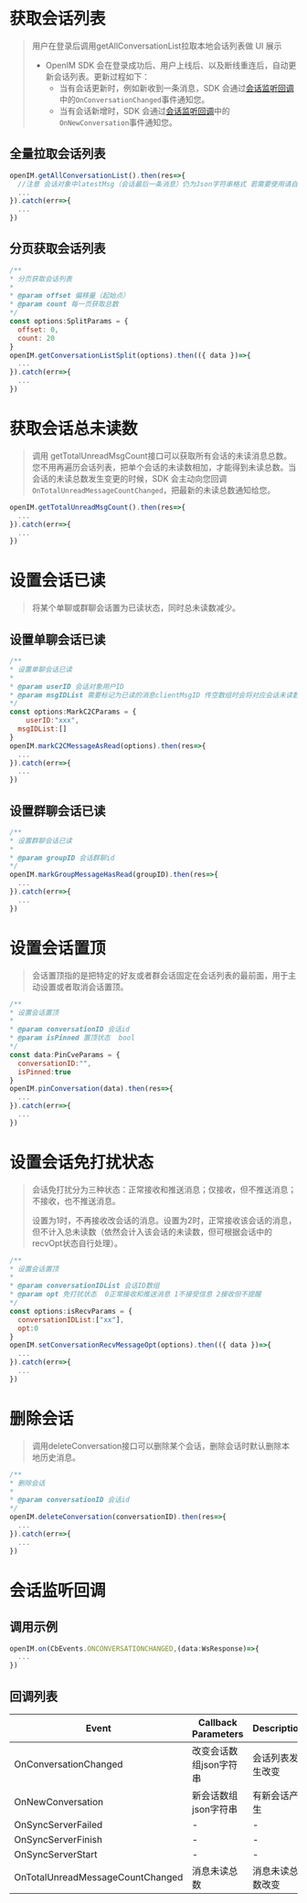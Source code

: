 # 获取会话列表

> 用户在登录后调用getAllConversationList拉取本地会话列表做 UI 展示
>
> - OpenIM SDK 会在登录成功后、用户上线后、以及断线重连后，自动更新会话列表。更新过程如下：
>   - 当有会话更新时，例如新收到一条消息，SDK 会通过[会话监听回调]()中的`OnConversationChanged`事件通知您。
>   - 当有会话新增时，SDK 会通过[会话监听回调]()中的`OnNewConversation`事件通知您。

## 全量拉取会话列表

```js
openIM.getAllConversationList().then(res=>{
  //注意 会话对象中latestMsg（会话最后一条消息）仍为Json字符串格式 若需要使用请自行转换
  ...
}).catch(err=>{
  ...
})
```

## 分页获取会话列表

```js
/**
* 分页获取会话列表
*
* @param offset 偏移量（起始点）
* @param count 每一页获取总数
*/
const options:SplitParams = {
  offset: 0,
  count: 20
}
openIM.getConversationListSplit(options).then(({ data })=>{
  ...
}).catch(err=>{
  ...
})
```



# 获取会话总未读数

> 调用 getTotalUnreadMsgCount接口可以获取所有会话的未读消息总数。您不用再遍历会话列表，把单个会话的未读数相加，才能得到未读总数。当会话的未读总数发生变更的时候，SDK 会主动向您回调`OnTotalUnreadMessageCountChanged`，把最新的未读总数通知给您。

```js
openIM.getTotalUnreadMsgCount().then(res=>{
  ...
}).catch(err=>{
  ...
})
```





# 设置会话已读

> 将某个单聊或群聊会话置为已读状态，同时总未读数减少。

## 设置单聊会话已读

```js
/**
* 设置单聊会话已读
*
* @param userID 会话对象用户ID
* @param msgIDList 需要标记为已读的消息clientMsgID 传空数组时会将对应会话未读数置0
*/
const options:MarkC2CParams = {
	userID:"xxx",
  msgIDList:[]
}
openIM.markC2CMessageAsRead(options).then(res=>{
  ...
}).catch(err=>{
  ...
})
```



## 设置群聊会话已读

```js
/**
* 设置群聊会话已读
*
* @param groupID 会话群聊id
*/
openIM.markGroupMessageHasRead(groupID).then(res=>{
  ...
}).catch(err=>{
  ...
})
```



# 设置会话置顶

> 会话置顶指的是把特定的好友或者群会话固定在会话列表的最前面，用于主动设置或者取消会话置顶。

```js
/**
* 设置会话置顶
*
* @param conversationID 会话id
* @param isPinned 置顶状态 	bool
*/
const data:PinCveParams = {
  conversationID:"",
  isPinned:true
}
openIM.pinConversation(data).then(res=>{
  ...
}).catch(err=>{
  ...
})
```



# 设置会话免打扰状态

> 会话免打扰分为三种状态：正常接收和推送消息；仅接收，但不推送消息；不接收，也不推送消息。
>
> 设置为1时，不再接收改会话的消息。设置为2时，正常接收该会话的消息，但不计入总未读数（依然会计入该会话的未读数，但可根据会话中的recvOpt状态自行处理）。

```js
/**
* 设置会话置顶
*
* @param conversationIDList 会话ID数组
* @param opt 免打扰状态 	0正常接收和推送消息 1不接受信息 2接收但不提醒
*/
const options:isRecvParams = {
  conversationIDList:["xx"],
  opt:0
}
openIM.setConversationRecvMessageOpt(options).then(({ data })=>{
  ...
}).catch(err=>{
  ...
})
```



# 删除会话

> 调用deleteConversation接口可以删除某个会话，删除会话时默认删除本地历史消息。

```js
/**
* 删除会话
*
* @param conversationID 会话id
*/
openIM.deleteConversation(conversationID).then(res=>{
  ...
}).catch(err=>{
  ...
})
```



# 会话监听回调

## 调用示例

```js
openIM.on(CbEvents.ONCONVERSATIONCHANGED,(data:WsResponse)=>{
  ...
})
```



## 回调列表

| Event                            | Callback Parameters    | Description      |
| -------------------------------- | ---------------------- | ---------------- |
| OnConversationChanged            | 改变会话数组json字符串 | 会话列表发生改变 |
| OnNewConversation                | 新会话数组json字符串   | 有新会话产生     |
| OnSyncServerFailed               | -                      | -                |
| OnSyncServerFinish               | -                      | -                |
| OnSyncServerStart                | -                      | -                |
| OnTotalUnreadMessageCountChanged | 消息未读总数           | 消息未读总数改变 |

